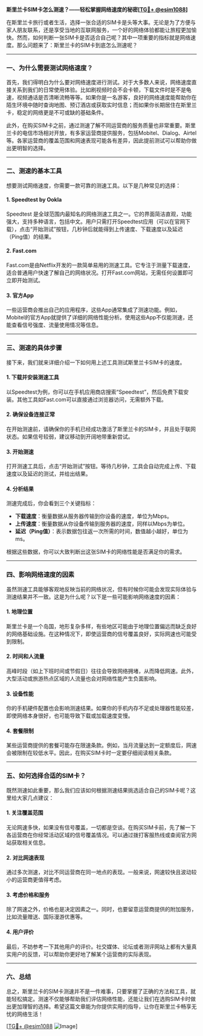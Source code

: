 **斯里兰卡SIM卡怎么测速？——轻松掌握网络速度的秘密[[TG💪+ @esim1088](https://t.me/s/esim1088)]**

在斯里兰卡旅行或者生活，选择一张合适的SIM卡是头等大事。无论是为了方便与家人朋友联系，还是享受当地的互联网服务，一个好的网络体验都能让旅程更加愉快。然而，如何判断一张SIM卡是否适合自己呢？其中一项重要的指标就是网络速度。那么问题来了：斯里兰卡的SIM卡到底怎么测速呢？

---

### 一、为什么需要测试网络速度？

首先，我们得明白为什么要对网络速度进行测试。对于大多数人来说，网络速度直接关系到我们的日常使用体验。比如刷视频时会不会卡顿，下载文件时是不是龟速，视频通话是否清晰流畅等等。如果你是一名游客，良好的网络速度能帮助你在陌生环境中随时查询地图、预订酒店或获取实时信息；而如果你长期居住在斯里兰卡，稳定的网络更是不可或缺的基础条件。

此外，在购买SIM卡之前，通过测速了解不同运营商的服务质量也非常重要。斯里兰卡的电信市场相对开放，有多家运营商提供服务，包括Mobitel、Dialog、Airtel等。各家运营商的覆盖范围和网速表现可能各有差异，因此提前测试可以帮助你做出更明智的选择。

---

### 二、测速的基本工具

想要测试网络速度，你需要一款可靠的测速工具。以下是几种常见的选择：

#### 1. Speedtest by Ookla
Speedtest 是全球范围内最知名的网络测速工具之一。它的界面简洁直观，功能强大，支持多种语言，包括中文。用户只需打开Speedtest应用（可以在官网下载），点击“开始测试”按钮，几秒钟后就能得到上传速度、下载速度以及延迟（Ping值）的结果。

#### 2. Fast.com
Fast.com是由Netflix开发的一款简单易用的测速工具。它专注于测量下载速度，适合普通用户快速了解自己的网络状况。打开Fast.com网站，无需任何设置即可立即开始测试。

#### 3. 官方App
一些运营商会推出自己的应用程序，这些App通常集成了测速功能。例如，Mobitel的官方App就提供了详细的网络性能分析。使用这些App不仅能测速，还能查看信号强度、流量使用情况等信息。

---

### 三、测速的具体步骤

接下来，我们就来详细介绍一下如何用上述工具测试斯里兰卡SIM卡的速度。

#### 1. 下载并安装测速工具
以Speedtest为例，你可以在手机应用商店搜索“Speedtest”，然后免费下载安装。其他工具如Fast.com可以直接通过浏览器访问，无需额外下载。

#### 2. 确保设备连接正常
在开始测速前，请确保你的手机已经成功激活了斯里兰卡的SIM卡，并且处于联网状态。如果信号较弱，建议移动到开阔地带重新尝试。

#### 3. 开始测速
打开测速工具后，点击“开始测试”按钮。等待几秒钟，工具会自动完成上传、下载速度以及延迟的测试，并给出结果。

#### 4. 分析结果
测速完成后，你会看到三个关键指标：
- **下载速度**：衡量数据从服务器传输到你设备的速度，单位为Mbps。
- **上传速度**：衡量数据从你设备传输到服务器的速度，同样以Mbps为单位。
- **延迟（Ping值）**：表示数据包往返一次所需的时间，数值越小越好，单位为ms。

根据这些数据，你可以大致判断出这张SIM卡的网络性能是否满足你的需求。

---

### 四、影响网络速度的因素

虽然测速工具能够客观地反映当前的网络状况，但有时候你可能会发现实际体验与测速结果并不一致。这是为什么呢？以下是一些可能影响网络速度的因素：

#### 1. 地理位置
斯里兰卡是一个岛国，地形复杂多样，有些地区可能由于地理位置偏远而缺乏良好的网络基础设施。在这种情况下，即使运营商的信号覆盖良好，实际网速也可能受到限制。

#### 2. 时间和人流量
高峰时段（如上下班时间或节假日）往往会导致网络拥堵，从而降低网速。此外，大型活动或旅游热点区域的人流量也会对网络性能产生负面影响。

#### 3. 设备性能
你的手机硬件配置也会影响测速结果。如果你的手机内存不足或处理器性能较差，即使网络本身很好，也可能导致下载或加载速度变慢。

#### 4. 套餐限制
某些运营商提供的套餐可能存在限速条款。例如，当月流量达到一定额度后，网速会被限制在较低水平。因此，在购买SIM卡时一定要仔细阅读相关条款。

---

### 五、如何选择合适的SIM卡？

既然测速如此重要，那么我们应该如何根据测速结果挑选适合自己的SIM卡呢？这里给大家几点建议：

#### 1. 关注覆盖范围
无论网速多快，如果没有信号覆盖，一切都是空谈。在购买SIM卡前，先了解一下各运营商在你经常活动区域的信号覆盖情况。可以通过拨打客服热线或查阅官方网站获取相关信息。

#### 2. 对比网速表现
通过多次测速，对比不同运营商在同一地点的表现。一般来说，网速较快且波动较小的运营商更值得考虑。

#### 3. 考虑价格和服务
除了网速之外，价格也是决定因素之一。同时，也要留意运营商提供的附加服务，比如流量赠送、国际漫游优惠等。

#### 4. 用户评价
最后，不妨参考一下其他用户的评价。社交媒体、论坛或者测评网站上都有大量真实用户的反馈，可以帮助你更好地了解某个运营商的实际表现。

---

### 六、总结

总之，斯里兰卡的SIM卡测速并不是一件难事，只要掌握了正确的方法和工具，就能轻松搞定。测速不仅能够帮助我们评估网络性能，还能让我们在选购SIM卡时做出更加理智的选择。希望这篇文章能为你提供实用的指导，让你在斯里兰卡畅享无忧的网络生活！

[[TG💪+ @esim1088](https://t.me/s/esim1088) ![Image](https://i.postimg.cc/4NQfJmqS/Snipaste-2025-05-13-00-14-12.png)]
